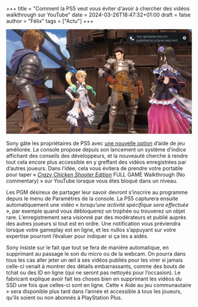 +++
title = "Comment la PS5 veut vous éviter d'avoir à chercher des vidéos walkthrough sur YouTube"
date = 2024-03-26T18:47:32+01:00
draft = false
author = "Félix"
tags = ["Actu"]
+++

![Une capture d’écran montrant comment fonctionne la nouvelle aide communautaire de la PS5.](AidePS5.jpg)

Sony gâte les propriétaires de PS5 avec [une nouvelle option](https://blog.fr.playstation.com/2024/03/26/decouvrez-laide-au-jeu-communautaire-une-nouvelle-amelioration-de-laide-au-jeu-alimentee-par-du-contenu-genere-par-les-utilisateurs/) d’aide de jeu améliorée. La console propose depuis son lancement un système d’indice affichant des conseils des développeurs, et la nouveauté cherche à rendre tout cela encore plus accessible en y greffant des vidéos enregistrées par d’autres joueurs. Dans l’idée, cela vous évitera de prendre votre portable pour taper « *[Crazy Chicken Shooter Edition](https://www.amazon.com/Crazy-Chicken-Shooter-Playstation-5/dp/B08ZVWQ46J)* FULL GAME Walkthrough (No commentary) » sur YouTube lorsque vous êtes bloqué dans un niveau.

Les PGM désireux de partager leur savoir devront s’inscrire au programme depuis le menu de Paramètres de la console. La PS5 capturera ensuite automatiquement une vidéo « *lorsqu’une activité spécifique sera effectuée* », par exemple quand vous débloquerez un trophée ou trouverez un objet rare. L’enregistrement sera visionné par des modérateurs et publié auprès des autres joueurs si tout est en ordre. Une notification vous préviendra lorsque votre gameplay est en ligne, et les nullos s’appuyant sur votre expertise pourront l’évaluer pour indiquer si ça les a aidés.

Sony insiste sur le fait que tout se fera de manière automatique, en supprimant au passage le son du micro ou de la webcam. On pourra dans tous les cas aller jeter un œil à ses vidéos publiés pour les virer si jamais celle-ci venait à montrer des détails embarrassants, comme des bouts de tchat ou des ID en ligne (qui ne seront pas nettoyés pour l’occasion). Le fabricant explique avoir fait les choses bien en supprimant les vidéos du SSD une fois que celles-ci sont en ligne. Cette « Aide au jeu communautaire » sera disponible plus tard dans l’année et accessible à tous les joueurs, qu’ils soient ou non abonnés à PlayStation Plus.